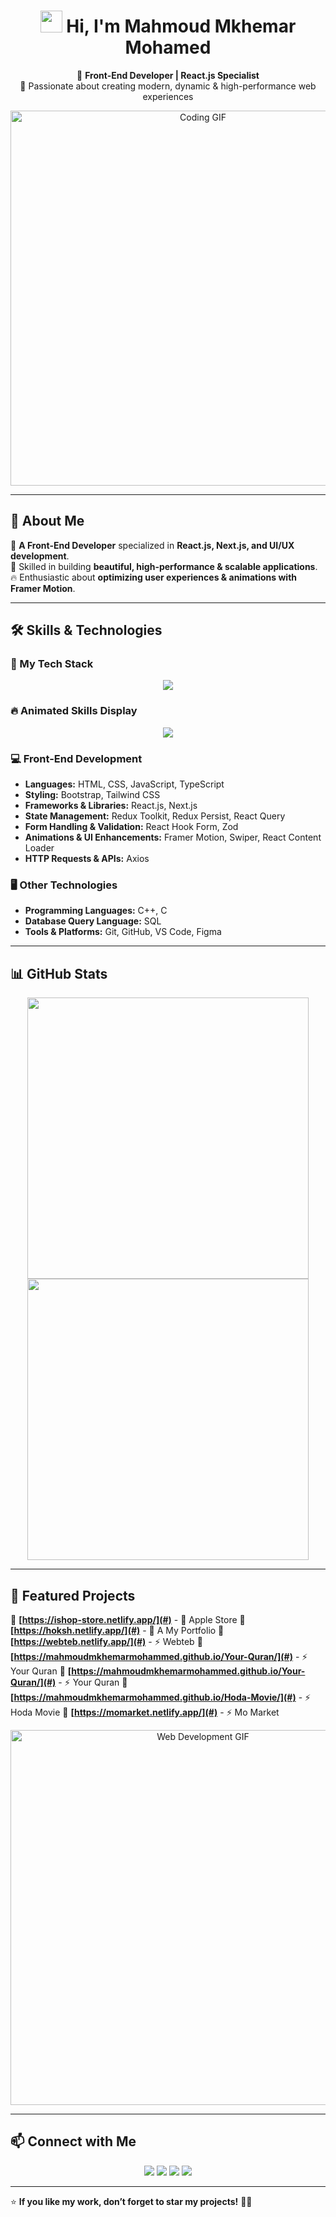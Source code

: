 <h1 align="center">  
  <img src="https://media.giphy.com/media/hvRJCLFzcasrR4ia7z/giphy.gif" width="35">  
  Hi, I'm Mahmoud Mkhemar Mohamed  
</h1>  

<p align="center">  
  🚀 <strong>Front-End Developer | React.js Specialist</strong>  
  <br>  
  🎨 Passionate about creating modern, dynamic & high-performance web experiences  
</p>  

<p align="center">  
  <img src="https://cdn.dribbble.com/users/1162077/screenshots/5403918/media/364d88d8746e7035a0e1cc0c1a687aad.gif" width="600" alt="Coding GIF">  
</p>  

---

## 🚀 About Me  
🎯 **A Front-End Developer** specialized in **React.js, Next.js, and UI/UX development**.  
🎨 Skilled in building **beautiful, high-performance & scalable applications**.  
🔥 Enthusiastic about **optimizing user experiences & animations with Framer Motion**.  

---

## 🛠 Skills & Technologies  
### **🚀 My Tech Stack**  
<p align="center">  
  <img src="https://skillicons.dev/icons?i=html,css,js,ts,bootstrap,tailwind,react,nextjs,redux,reactquery,axios,git,github,vscode,figma" />  
</p>  

### **🔥 Animated Skills Display**  
<p align="center">  
  <img src="https://readme-typing-svg.herokuapp.com?font=Fira+Code&size=22&pause=1000&color=F75C7E&center=true&width=600&lines=💻+Front-End+Developer;⚛️+React.js+%7C+Next.js;🎨+Tailwind+%7C+Bootstrap;🔥+Redux+Toolkit+%7C+React-Query;🚀+Framer+Motion+%7C+Swiper;🌐+REST+APIs+%7C+Axios;🎯+Problem+Solver;🎓+Lifelong+Learner" />  
</p>  

### **💻 Front-End Development**  
- **Languages:** HTML, CSS, JavaScript, TypeScript  
- **Styling:** Bootstrap, Tailwind CSS  
- **Frameworks & Libraries:** React.js, Next.js  
- **State Management:** Redux Toolkit, Redux Persist, React Query  
- **Form Handling & Validation:** React Hook Form, Zod  
- **Animations & UI Enhancements:** Framer Motion, Swiper, React Content Loader  
- **HTTP Requests & APIs:** Axios  

### **🖥️ Other Technologies**  
- **Programming Languages:** C++, C  
- **Database Query Language:** SQL  
- **Tools & Platforms:** Git, GitHub, VS Code, Figma  

---

## 📊 GitHub Stats  
<p align="center">  
  <img src="https://github-readme-stats.vercel.app/api?username=your-github-username&show_icons=true&theme=tokyonight" width="450">  
  <img src="https://github-readme-streak-stats.herokuapp.com/?user=your-github-username&theme=tokyonight" width="450">  
</p>  

---

## 🚀 Featured Projects  
📌 **[https://ishop-store.netlify.app/](#)** - 📝 Apple Store
📌 **[https://hoksh.netlify.app/](#)** - 🎨 A My Portfolio
📌 **[https://webteb.netlify.app/](#)** - ⚡ Webteb
📌 **[https://mahmoudmkhemarmohammed.github.io/Your-Quran/](#)** - ⚡ Your Quran
📌 **[https://mahmoudmkhemarmohammed.github.io/Your-Quran/](#)** - ⚡ Your Quran
📌 **[https://mahmoudmkhemarmohammed.github.io/Hoda-Movie/](#)** - ⚡ Hoda Movie
📌 **[https://momarket.netlify.app/](#)** - ⚡ Mo Market

<p align="center">  
  <img src="https://media.giphy.com/media/QTfX9Ejfra3ZmNxh6B/giphy.gif" width="600" alt="Web Development GIF">  
</p>  

---

## 📫 Connect with Me  
<p align="center">  
  <a href="mailto:your-email@example.com"><img src="https://img.shields.io/badge/-Email-D14836?style=for-the-badge&logo=gmail&logoColor=white"></a>  
  <a href="https://www.linkedin.com/in/yourprofile"><img src="https://img.shields.io/badge/-LinkedIn-blue?style=for-the-badge&logo=linkedin&logoColor=white"></a>  
  <a href="https://twitter.com/yourhandle"><img src="https://img.shields.io/badge/-Twitter-1DA1F2?style=for-the-badge&logo=twitter&logoColor=white"></a>  
  <a href="https://yourportfolio.com"><img src="https://img.shields.io/badge/-Portfolio-000000?style=for-the-badge&logo=react&logoColor=white"></a>  
</p>  

---

⭐ **If you like my work, don’t forget to star my projects!** 🚀🔥  
